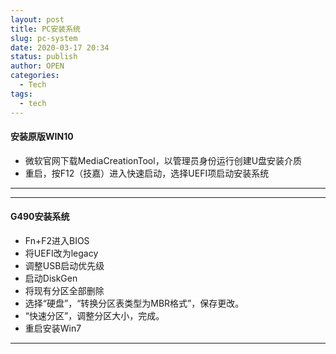 ```yaml
---
layout: post
title: PC安装系统
slug: pc-system
date: 2020-03-17 20:34
status: publish
author: OPEN
categories: 
  - Tech
tags: 
  - tech
---
```




#### 安装原版WIN10

* 微软官网下载MediaCreationTool，以管理员身份运行创建U盘安装介质
* 重启，按F12（技嘉）进入快速启动，选择UEFI项启动安装系统
-----
-----
#### G490安装系统
* Fn+F2进入BIOS
* 将UEFI改为legacy
* 调整USB启动优先级
* 启动DiskGen
* 将现有分区全部删除
* 选择“硬盘”，“转换分区表类型为MBR格式”，保存更改。
* “快速分区”，调整分区大小，完成。
* 重启安装Win7
-----

